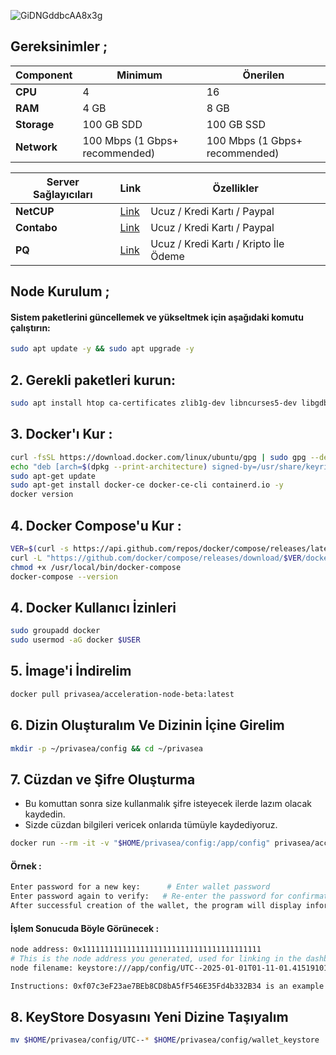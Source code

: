 ![GiDNGddbcAA8x3g](https://github.com/user-attachments/assets/7e18f4a5-002e-4c85-a2f5-066bce59b26f)

## Gereksinimler ; 


| Component        | Minimum              | Önerilen                         |
|------------------|----------------------------|---------------------------------------|
| **CPU**          | 4 | 16 |
| **RAM**          | 4 GB                     | 8 GB                                 |
| **Storage**      | 100 GB SDD                   | 100 GB SSD       |
| **Network**      | 100 Mbps (1 Gbps+ recommended) | 100 Mbps (1 Gbps+ recommended)        |

| Server Sağlayıcıları        | Link              | Özellikler |
|------------------|----------------------------|----------------------------|
| **NetCUP**          | [Link](https://www.netcup.com/en/?ref=261820) | Ucuz / Kredi Kartı / Paypal |
| **Contabo**          | [Link](https://www.dpbolvw.net/click-101330552-12454592)                     | Ucuz / Kredi Kartı / Paypal  |
| **PQ**      | [Link](https://pq.hosting/?from=627713)                  | Ucuz / Kredi Kartı / Kripto İle Ödeme |


## Node Kurulum ; 

#### Sistem paketlerini güncellemek ve yükseltmek için aşağıdaki komutu çalıştırın:

```bash
sudo apt update -y && sudo apt upgrade -y
```
## 2. Gerekli paketleri kurun:

```bash
sudo apt install htop ca-certificates zlib1g-dev libncurses5-dev libgdbm-dev libnss3-dev tmux iptables curl nvme-cli git wget make jq libleveldb-dev build-essential pkg-config ncdu tar clang bsdmainutils lsb-release libssl-dev libreadline-dev libffi-dev jq gcc screen unzip lz4 -y
```
## 3. Docker'ı Kur : 

```bash
curl -fsSL https://download.docker.com/linux/ubuntu/gpg | sudo gpg --dearmor -o /usr/share/keyrings/docker-archive-keyring.gpg
echo "deb [arch=$(dpkg --print-architecture) signed-by=/usr/share/keyrings/docker-archive-keyring.gpg] https://download.docker.com/linux/ubuntu $(lsb_release -cs) stable" | sudo tee /etc/apt/sources.list.d/docker.list > /dev/null
sudo apt-get update
sudo apt-get install docker-ce docker-ce-cli containerd.io -y
docker version
```

## 4. Docker Compose'u Kur : 

```bash
VER=$(curl -s https://api.github.com/repos/docker/compose/releases/latest | grep tag_name | cut -d '"' -f 4)
curl -L "https://github.com/docker/compose/releases/download/$VER/docker-compose-$(uname -s)-$(uname -m)" -o /usr/local/bin/docker-compose
chmod +x /usr/local/bin/docker-compose
docker-compose --version
```

## 4. Docker Kullanıcı İzinleri

```bash
sudo groupadd docker
sudo usermod -aG docker $USER
```

##  5. İmage'i İndirelim 

```bash
docker pull privasea/acceleration-node-beta:latest
```

## 6. Dizin Oluşturalım Ve Dizinin İçine Girelim 

```bash
mkdir -p ~/privasea/config && cd ~/privasea
```

## 7. Cüzdan ve Şifre Oluşturma 

- Bu komuttan sonra size kullanmalık şifre isteyecek ilerde lazım olacak kaydedin.
- Sizde cüzdan bilgileri vericek onlarıda tümüyle kaydediyoruz.

```bash
docker run --rm -it -v "$HOME/privasea/config:/app/config" privasea/acceleration-node-beta:latest ./node-calc new_keystore
```

#### Örnek : 
```bash
Enter password for a new key:      # Enter wallet password  
Enter password again to verify:   # Re-enter the password for confirmation  
After successful creation of the wallet, the program will display information similar to the following:
```
#### İşlem Sonucuda Böyle Görünecek :
```bash
node address: 0x1111111111111111111111111111111111111111
# This is the node address you generated, used for linking in the dashboard 
node filename: keystore:///app/config/UTC--2025-01-01T01-11-01.415191015Z--1111111111111111111111111111111111111111

Instructions: 0xf07c3eF23ae7BEb8CD8bA5fF546E35Fd4b332B34 is an example and may differ in your case.
```

## 8. KeyStore Dosyasını Yeni Dizine Taşıyalım 
```bash
mv $HOME/privasea/config/UTC--* $HOME/privasea/config/wallet_keystore
```
